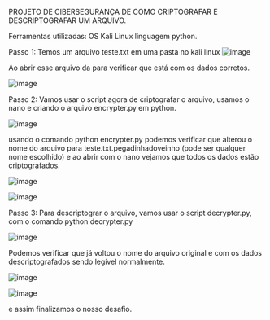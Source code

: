 PROJETO DE CIBERSEGURANÇA DE COMO CRIPTOGRAFAR E DESCRIPTOGRAFAR UM ARQUIVO.

Ferramentas utilizadas:
OS Kali Linux
linguagem python.


Passo 1:
Temos um arquivo teste.txt em uma pasta no kali linux
![image](https://github.com/user-attachments/assets/8824732d-3703-4f7b-bd0d-323c65c01950)

Ao abrir esse arquivo da para verificar que está com os dados corretos.

![image](https://github.com/user-attachments/assets/b907becd-5a2a-4ed9-830e-a44a70281527)

Passo 2:
Vamos usar o script agora de criptografar o arquivo, usamos o nano e criando o arquivo encrypter.py em python.

![image](https://github.com/user-attachments/assets/ae35fed5-bd94-440a-b914-ea04403927e4)

usando o comando python encrypter.py podemos verificar que alterou o nome do arquivo para teste.txt.pegadinhadoveinho (pode ser qualquer nome escolhido)  e ao abrir com o nano vejamos que todos os dados estão criptografados.

![image](https://github.com/user-attachments/assets/9b7827a7-cea5-4df0-b7b1-f657ecde77f2)

![image](https://github.com/user-attachments/assets/4d78d16b-0563-4e89-b605-a1696fc3ab85)

Passo 3:
Para descriptograr o arquivo, vamos usar o script decrypter.py, com o comando python decrypter.py

![image](https://github.com/user-attachments/assets/78b08a10-d442-4679-9e71-cf4ac762abed)

Podemos verificar que já voltou o nome do arquivo original e com os dados descriptografados sendo legível normalmente.

![image](https://github.com/user-attachments/assets/07c4cbdb-ffb9-4da5-ae3e-38d0a5c60db8)

![image](https://github.com/user-attachments/assets/5cfe4bcb-8fd0-479f-9e71-0bec49ef1733)

e assim finalizamos o nosso desafio.







